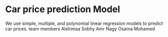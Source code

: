 # Car price prediction Model
We use simple, multiple, and polynomial linear regression models to predict car prices.
 team members
 Alshimaa Sobhy 
 Amr Nagy 
 Osama Mohamed
